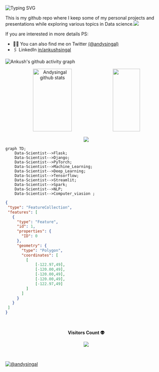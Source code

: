 
<!--Title @andysingal-->
![Typing SVG](https://readme-typing-svg.herokuapp.com/?color=00b3ff&size=35&center=true&vCenter=true&width=1000&lines=HELLO👋;I'm+from+USA;Welcome!)

This is my github repo where I keep some of my personal projects and presentations while exploring various topics in Data science.![](https://komarev.com/ghpvc/?username=andysingal)


If you are interested in more details 
PS: 
- 👨‍💻 You can also find me on Twitter [(@andysingal)](https://twitter.com/andysingal)
- 🖇️ LinkedIn [in/ankushsingal](https://www.linkedin.com/in/ankushsingal/)


<!--Graph-->
![Ankush's github activity graph](https://github-readme-activity-graph.cyclic.app/graph?username=andysingal&bg_color=0d1117&color=ffffff&line=00b3ff&point=f9fafa&area=true&hide_border=true)

<!--Skill And More Information--> 
<div align="center">  
  <img width="49%" height="195px" src="https://github-readme-stats.vercel.app/api?username=andysingal&show_icons=true&count_private=true&hide_border=true&title_color=00b3ff&icon_color=00b4ff&text_color=c9d1d9&bg_color=0d1117" alt="Andysingal github stats" /> 
  <img width="41%" height="195px" src="https://github-readme-stats.vercel.app/api/top-langs/?username=andysingal&layout=compact&hide_border=true&title_color=00b3ff&text_color=00b4ff&bg_color=0d1117" />
</div> 


 <!--Total Contributions--> 
 <p align="center">
<img  src="https://github-readme-streak-stats.herokuapp.com?user=andysingal&theme=tokyonight_duo&hide_border=true"
</p>

   <!--Front End-->
```mermaid
graph TD;
    Data-Scientist-->Flask;
    Data-Scientist-->Django;
    Data-Scientist-->PyTorch;
    Data-Scientist-->Machine_Learning;
    Data-Scientist-->Deep_Learning;
    Data-Scientist-->Tensorflow;
    Data-Scientist-->Streamlit;
    Data-Scientist-->Spark;
    Data-Scientist-->NLP;
    Data-Scientist-->Computer_viasion ;
   ```
   
 <!--Coordenadas  - My Home-->
  
 ```geojson
{
  "type": "FeatureCollection",
  "features": [
    {
      "type": "Feature",
      "id": 1,
      "properties": {
        "ID": 0
      },
      "geometry": {
        "type": "Polygon",
        "coordinates": [
          [
              [-122.97,49],
              [-120.00,49],
              [-120.00,49],
              [-120.00,49],
              [-122.97,49]
          ]
        ]
      }
    }
  ]
}
```
<!--Final do Contador de Visitas-->   
<div align="center">
<br><p align="centre"><b>Visitors Count 👽 </b></p>  
<p align="center"><img align="center" src="https://profile-counter.glitch.me/{andysingal}/count.svg" /></p> 
<br>
</div>
  
<!--- Country ---> 
<a href="https://github.com/andysingal"><img src="https://s01.flagcounter.com/countxl/41uN/bg_0D1117/txt_FFFFFF/border_0D1117/columns_8/maxflags_250/viewers_3/labels_1/pageviews_0/flags_0/percent_1/" alt="@andysingal" border="0"></a>
  



